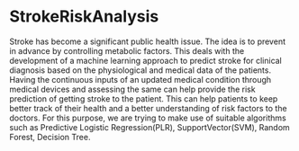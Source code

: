 # StrokeRiskAnalysis
Stroke has become a significant public health issue. The idea is to prevent in advance by controlling metabolic factors. This deals with the development of a machine learning approach to predict stroke for clinical diagnosis based on the physiological and medical data of the patients. Having the continuous inputs of an updated medical condition through medical devices and assessing the same can help provide the risk prediction of getting stroke to the patient. This can help patients to keep better track of their health and a better understanding of risk factors to the doctors. 
For this purpose, we are trying to make use of suitable algorithms such as Predictive Logistic Regression(PLR), SupportVector(SVM), Random Forest, Decision Tree. 
